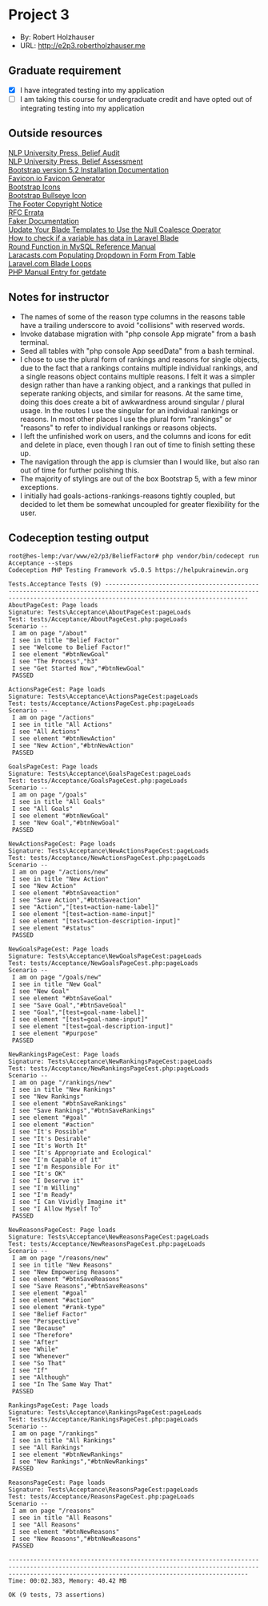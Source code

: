 # Project 3
+ By: Robert Holzhauser
+ URL: <http://e2p3.robertholzhauser.me>

## Graduate requirement
+ [x] I have integrated testing into my application
+ [ ] I am taking this course for undergraduate credit and have opted out of integrating testing into my application

## Outside resources
[NLP University Press, Belief Audit](http://nlpuniversitypress.com/html/B32.html)  
[NLP University Press, Belief Assessment](http://nlpuniversitypress.com/html/B28.html)  
[Bootstrap version 5.2 Installation Documentation](https://getbootstrap.com/docs/5.2/getting-started/introduction/)  
[Favicon.io Favicon Generator](https://favicon.io/favicon-generator/)   
[Bootstrap Icons](https://icons.getbootstrap.com/#install)  
[Bootstrap Bullseye Icon](https://icons.getbootstrap.com/icons/bullseye/)  
[The Footer Copyright Notice](https://designshack.net/articles/the-footer-copyright-notice/)  
[RFC Errata](https://www.rfc-editor.org/errata/eid1690#:~:text=It%20should%20say%3A-,In%20addition%20to%20restrictions%20on%20syntax%2C%20there%20is%20a%20length,total%20length%20of%20320%20characters.)   
[Faker Documentation](https://fakerphp.github.io)   
[Update Your Blade Templates to Use the Null Coalesce Operator](https://laravel-news.com/blade-templates-null-coalesce-operator)  
[How to check if a variable has data in Laravel Blade](https://stackoverflow.com/questions/43774129/how-to-check-if-a-variable-has-data-in-laravel-blade)   
[Round Function in MySQL Reference Manual](https://dev.mysql.com/doc/refman/8.0/en/mathematical-functions.html#function_round)   
[Laracasts.com Populating Dropdown in Form From Table](https://laracasts.com/discuss/channels/laravel/populating-dropdown-in-form-from-table)  
[Laravel.com Blade Loops](https://laravel.com/docs/9.x/blade#loops)  
[PHP Manual Entry for getdate](https://www.php.net/manual/en/function.getdate.php)  

## Notes for instructor
+ The names of some of the reason type columns in the reasons table have a trailing underscore to avoid "collisions" with reserved words.
+ Invoke database migration with "php console App migrate" from a bash terminal.
+ Seed all tables with "php console App seedData" from a bash terminal.
+ I chose to use the plural form of rankings and reasons for single objects, due to the fact that a rankings contains multiple individual rankings,
    and a single reasons object contains multiple reasons.  I felt it was a simpler design rather than have a ranking object, and a rankings that pulled in
    seperate ranking objects, and similar for reasons.  At the same time, doing this does create a bit of awkwardness around singular / plural usage.
    In the routes I use the singular for an individual rankings or reasons.  In most other places I use the plural form "rankings" or "reasons" to refer to 
    individual rankings or reasons objects.
+ I left the unfinished work on users, and the columns and icons for edit and delete in place, even though I ran out of time to finish setting these up.
+ The navigation through the app is clumsier than I would like, but also ran out of time for further polishing this.  
+ The majority of stylings are out of the box Bootstrap 5, with a few minor exceptions.
+ I initially had goals-actions-rankings-reasons tightly coupled, but decided to let them be somewhat uncoupled for greater flexibility for the user.

## Codeception testing output
```
root@hes-lemp:/var/www/e2/p3/BeliefFactor# php vendor/bin/codecept run Acceptance --steps
Codeception PHP Testing Framework v5.0.5 https://helpukrainewin.org

Tests.Acceptance Tests (9) ------------------------------------------------------------------------------------------------------------------------------------------------------------------------------------
AboutPageCest: Page loads
Signature: Tests\Acceptance\AboutPageCest:pageLoads
Test: tests/Acceptance/AboutPageCest.php:pageLoads
Scenario --
 I am on page "/about"
 I see in title "Belief Factor"
 I see "Welcome to Belief Factor!"
 I see element "#btnNewGoal"
 I see "The Process","h3"
 I see "Get Started Now","#btnNewGoal"
 PASSED 

ActionsPageCest: Page loads
Signature: Tests\Acceptance\ActionsPageCest:pageLoads
Test: tests/Acceptance/ActionsPageCest.php:pageLoads
Scenario --
 I am on page "/actions"
 I see in title "All Actions"
 I see "All Actions"
 I see element "#btnNewAction"
 I see "New Action","#btnNewAction"
 PASSED 

GoalsPageCest: Page loads
Signature: Tests\Acceptance\GoalsPageCest:pageLoads
Test: tests/Acceptance/GoalsPageCest.php:pageLoads
Scenario --
 I am on page "/goals"
 I see in title "All Goals"
 I see "All Goals"
 I see element "#btnNewGoal"
 I see "New Goal","#btnNewGoal"
 PASSED 

NewActionsPageCest: Page loads
Signature: Tests\Acceptance\NewActionsPageCest:pageLoads
Test: tests/Acceptance/NewActionsPageCest.php:pageLoads
Scenario --
 I am on page "/actions/new"
 I see in title "New Action"
 I see "New Action"
 I see element "#btnSaveaction"
 I see "Save Action","#btnSaveaction"
 I see "Action","[test=action-name-label]"
 I see element "[test=action-name-input]"
 I see element "[test=action-description-input]"
 I see element "#status"
 PASSED 

NewGoalsPageCest: Page loads
Signature: Tests\Acceptance\NewGoalsPageCest:pageLoads
Test: tests/Acceptance/NewGoalsPageCest.php:pageLoads
Scenario --
 I am on page "/goals/new"
 I see in title "New Goal"
 I see "New Goal"
 I see element "#btnSaveGoal"
 I see "Save Goal","#btnSaveGoal"
 I see "Goal","[test=goal-name-label]"
 I see element "[test=goal-name-input]"
 I see element "[test=goal-description-input]"
 I see element "#purpose"
 PASSED 

NewRankingsPageCest: Page loads
Signature: Tests\Acceptance\NewRankingsPageCest:pageLoads
Test: tests/Acceptance/NewRankingsPageCest.php:pageLoads
Scenario --
 I am on page "/rankings/new"
 I see in title "New Rankings"
 I see "New Rankings"
 I see element "#btnSaveRankings"
 I see "Save Rankings","#btnSaveRankings"
 I see element "#goal"
 I see element "#action"
 I see "It's Possible"
 I see "It's Desirable"
 I see "It's Worth It"
 I see "It's Appropriate and Ecological"
 I see "I'm Capable of it"
 I see "I'm Responsible For it"
 I see "It's OK"
 I see "I Deserve it"
 I see "I'm Willing"
 I see "I'm Ready"
 I see "I Can Vividly Imagine it"
 I see "I Allow Myself To"
 PASSED 

NewReasonsPageCest: Page loads
Signature: Tests\Acceptance\NewReasonsPageCest:pageLoads
Test: tests/Acceptance/NewReasonsPageCest.php:pageLoads
Scenario --
 I am on page "/reasons/new"
 I see in title "New Reasons"
 I see "New Empowering Reasons"
 I see element "#btnSaveReasons"
 I see "Save Reasons","#btnSaveReasons"
 I see element "#goal"
 I see element "#action"
 I see element "#rank-type"
 I see "Belief Factor"
 I see "Perspective"
 I see "Because"
 I see "Therefore"
 I see "After"
 I see "While"
 I see "Whenever"
 I see "So That"
 I see "If"
 I see "Although"
 I see "In The Same Way That"
 PASSED 

RankingsPageCest: Page loads
Signature: Tests\Acceptance\RankingsPageCest:pageLoads
Test: tests/Acceptance/RankingsPageCest.php:pageLoads
Scenario --
 I am on page "/rankings"
 I see in title "All Rankings"
 I see "All Rankings"
 I see element "#btnNewRankings"
 I see "New Rankings","#btnNewRankings"
 PASSED 

ReasonsPageCest: Page loads
Signature: Tests\Acceptance\ReasonsPageCest:pageLoads
Test: tests/Acceptance/ReasonsPageCest.php:pageLoads
Scenario --
 I am on page "/reasons"
 I see in title "All Reasons"
 I see "All Reasons"
 I see element "#btnNewReasons"
 I see "New Reasons","#btnNewReasons"
 PASSED 

---------------------------------------------------------------------------------------------------------------------------------------------------------------------------------------------------------------
Time: 00:02.383, Memory: 40.42 MB

OK (9 tests, 73 assertions)
```